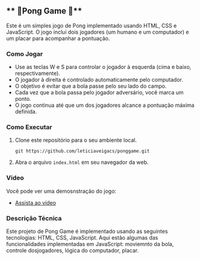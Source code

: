 ## ** 🏓Pong Game  🏓**   


Este é um simples jogo de Pong implementado usando HTML, CSS e JavaScript. O jogo inclui dois jogadores (um humano e um computador) e um placar para acompanhar a pontuação.

### Como Jogar

- Use as teclas W e S para controlar o jogador à esquerda (cima e baixo, respectivamente).
- O jogador à direita é controlado automaticamente pelo computador.
- O objetivo é evitar que a bola passe pelo seu lado do campo.
- Cada vez que a bola passa pelo jogador adversário, você marca um ponto.
- O jogo continua até que um dos jogadores alcance a pontuação máxima definida.

### Como Executar

1. Clone este repositório para o seu ambiente local.
   ```
   git https://github.com/leticiaveigacs/ponggame.git
   
   ```
2. Abra o arquivo `index.html` em seu navegador da web.

### Video

Você pode ver uma demosnstração do jogo:

- [Assista ao vídeo](https://github.com/leticiaveigacs/ponggame/issues/2#issue-2287668616) 



###  Descrição Técnica

Este projeto de Pong Game é implementado usando as seguintes tecnologias: HTML, CSS, JavaScript. Aqui estão algumas das funcionalidades implementadas em JavaScript: moviemnto da bola, controle dosjogadores, lógica do computador, placar.






